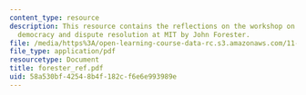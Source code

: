 ```yaml
---
content_type: resource
description: This resource contains the reflections on the workshop on deliberative
  democracy and dispute resolution at MIT by John Forester.
file: /media/https%3A/open-learning-course-data-rc.s3.amazonaws.com/11-969-workshop-on-deliberative-democracy-and-dispute-resolution-summer-2005/58a530bf42548b4f182cf6e6e993989e_forester_ref.pdf
file_type: application/pdf
resourcetype: Document
title: forester_ref.pdf
uid: 58a530bf-4254-8b4f-182c-f6e6e993989e
---
```

